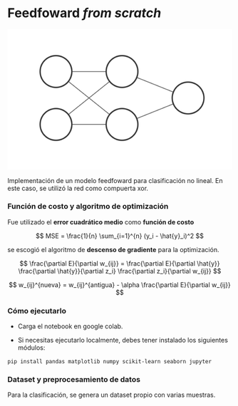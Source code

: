 # Feedfoward *from scratch*
![Alt text](./assets/feedfoward.PNG "a graph")

Implementación de un modelo feedfoward para clasificación no lineal. En este caso, se utilizó la red como compuerta xor.


### Función de costo y algoritmo de optimización
Fue utilizado el **error cuadrático medio** como **función de costo** 

$$
MSE = \frac{1}{n} \sum_{i=1}^{n} (y_i - \hat{y}_i)^2
$$

se escogió el algoritmo de **descenso de gradiente** para la optimización. 

$$
\frac{\partial E}{\partial w_{ij}} = \frac{\partial E}{\partial \hat{y}} \frac{\partial \hat{y}}{\partial z_i} \frac{\partial z_i}{\partial w_{ij}}
$$

$$
w_{ij}^{nueva} = w_{ij}^{antigua} - \alpha \frac{\partial E}{\partial w_{ij}}
$$
### Cómo ejecutarlo
- Carga el notebook en google colab.

- Si necesitas ejecutarlo localmente, debes tener instalado los siguientes módulos:
```
pip install pandas matplotlib numpy scikit-learn seaborn jupyter
```
### Dataset y preprocesamiento de datos

Para la clasificación, se genera un dataset propio con varias muestras.
